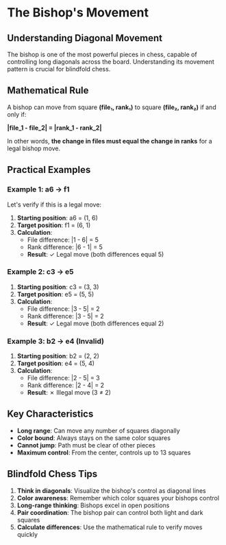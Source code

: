 # The Bishop's Movement

## Understanding Diagonal Movement

The bishop is one of the most powerful pieces in chess, capable of controlling long diagonals across the board. Understanding its movement pattern is crucial for blindfold chess.

## Mathematical Rule

A bishop can move from square **(file₁, rank₁)** to square **(file₂, rank₂)** if and only if:

**|file_1 - file_2| = |rank_1 - rank_2|**

In other words, **the change in files must equal the change in ranks** for a legal bishop move.

## Practical Examples

### Example 1: a6 → f1

Let's verify if this is a legal move:

1. **Starting position**: a6 = (1, 6)
2. **Target position**: f1 = (6, 1)  
3. **Calculation**:
   - File difference: |1 - 6| = 5
   - Rank difference: |6 - 1| = 5
   - **Result**: ✓ Legal move (both differences equal 5)

### Example 2: c3 → e5

1. **Starting position**: c3 = (3, 3)
2. **Target position**: e5 = (5, 5)
3. **Calculation**:
   - File difference: |3 - 5| = 2
   - Rank difference: |3 - 5| = 2
   - **Result**: ✓ Legal move (both differences equal 2)

### Example 3: b2 → e4 (Invalid)

1. **Starting position**: b2 = (2, 2)
2. **Target position**: e4 = (5, 4)
3. **Calculation**:
   - File difference: |2 - 5| = 3
   - Rank difference: |2 - 4| = 2
   - **Result**: ✗ Illegal move (3 ≠ 2)

## Key Characteristics

- **Long range**: Can move any number of squares diagonally
- **Color bound**: Always stays on the same color squares
- **Cannot jump**: Path must be clear of other pieces
- **Maximum control**: From the center, controls up to 13 squares

## Blindfold Chess Tips

1. **Think in diagonals**: Visualize the bishop's control as diagonal lines
2. **Color awareness**: Remember which color squares your bishops control
3. **Long-range thinking**: Bishops excel in open positions
4. **Pair coordination**: The bishop pair can control both light and dark squares
5. **Calculate differences**: Use the mathematical rule to verify moves quickly
